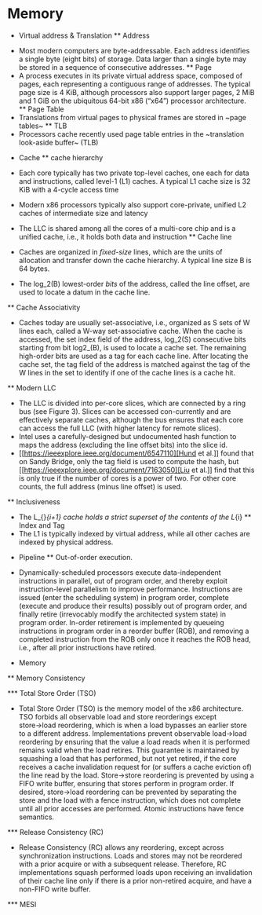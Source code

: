 # Memory



* Virtual address & Translation
** Address
- Most modern computers are byte-addressable. Each address identifies a single byte (eight bits) of storage. Data larger than a single byte may be stored in a sequence of consecutive addresses.
** Page
- A process executes in its private virtual address space, composed of pages, each representing a contiguous range of addresses. The typical page size is 4 KiB, although processors also support larger pages, 2 MiB and 1 GiB on the ubiquitous 64-bit x86 (“x64”) processor architecture.
** Page Table
- Translations from virtual pages to physical frames are stored in ~page tables~
** TLB
- Processors cache recently used page table entries in the ~translation look-aside buffer~ (TLB)

* Cache
** cache hierarchy
- Each core typically has two private top-level caches, one each for data and instructions, called level-1 (L1) caches. A typical L1 cache size is 32 KiB with a 4-cycle access time

- Modern x86 processors typically also support core-private, unified L2 caches of intermediate size and latency

- The LLC is shared among all the cores of a multi-core chip and is a unified cache, i.e., it holds both data and instruction
** Cache line
- Caches are organized in *fixed-size* lines, which are the units of allocation and transfer down the cache hierarchy. A typical line size B is 64 bytes.
- The log_2(B) lowest-order *bits* of the address, called the line offset, are used to locate a datum in the cache line.

** Cache Associativity
- Caches today are usually set-associative, i.e., organized as S sets of W lines each, called a W-way set-associative cache. When the cache is accessed, the set index field of the address, log_2(S) consecutive bits starting from bit log2_(B), is used to locate a cache set. The remaining high-order bits are used as a tag for each cache line. After locating the cache set, the tag field of the address is matched against the tag of the W lines in the set to identify if one of the cache lines is a cache hit.

** Modern LLC
- The LLC is divided into per-core slices, which are connected by a ring bus (see Figure 3). Slices can be accessed con-currently and are effectively separate caches, although the bus ensures that each core can access the full LLC (with higher latency for remote slices).
- Intel uses a carefully-designed but undocumented hash function to maps the address (excluding the line offset bits) into the slice id.
- [[https://ieeexplore.ieee.org/document/6547110][Hund et al.]] found that on Sandy Bridge, only the tag field is used to compute the hash, but [[https://ieeexplore.ieee.org/document/7163050][Liu et al.]] find that this is only true if the number of cores is a power of two. For other core counts, the full address (minus line offset) is used.

** Inclusiveness
- The L_{}_{i+1} cache holds a strict superset of the contents of the L_{i}
** Index and Tag
- The L1 is typically indexed by virtual address, while all other caches are indexed by physical address.

* Pipeline
** Out-of-order execution.
- Dynamically-scheduled processors execute data-independent instructions in parallel, out of program order, and thereby exploit instruction-level parallelism to improve performance. Instructions are issued (enter the scheduling system) in program order, complete (execute and produce their results) possibly out of program order, and finally retire (irrevocably modify the architected system state) in program order. In-order retirement is implemented by queueing instructions in program order in a reorder buffer (ROB), and removing a completed instruction from the ROB only once it reaches the ROB head, i.e., after all prior instructions have retired.

* Memory

** Memory Consistency

*** Total Store Order (TSO)
- Total Store Order (TSO) is the memory model of the x86 architecture. TSO forbids all observable load and store reorderings except store→load reordering, which is when a load bypasses an earlier store to a different address. Implementations prevent observable load→load reordering by ensuring that the value a load reads when it is performed remains valid when the load retires. This guarantee is maintained by squashing a load that has performed, but not yet retired, if the core receives a cache invalidation request for (or suffers a cache eviction of) the line read by the load. Store→store reordering is prevented by using a FIFO write buffer, ensuring that stores perform in program order. If desired, store→load reordering can be prevented by separating the store and the load with a fence instruction, which does not complete until all prior accesses are performed. Atomic instructions have fence semantics.

*** Release Consistency (RC)
- Release Consistency (RC) allows any reordering, except across synchronization instructions. Loads and stores may not be reordered with a prior acquire or with a subsequent release. Therefore, RC implementations squash performed loads upon receiving an invalidation of their cache line only if there is a prior non-retired acquire, and have a non-FIFO write buffer.

*** MESI

